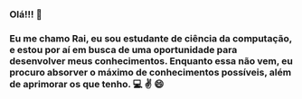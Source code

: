### Olá!!! 👋
### Eu me chamo Rai, eu sou estudante de ciência da computação, e estou por aí em busca de uma oportunidade para desenvolver meus conhecimentos. Enquanto essa não vem, eu procuro absorver o máximo de conhecimentos possíveis, além de aprimorar os que tenho.  :computer: :v: :smile:


<!--
**raimota/raimota** is a ✨ _special_ ✨ repository because its `README.md` (this file) appears on your GitHub profile.

Here are some ideas to get you started:

- 🔭 I’m currently working on ...
- 🌱 I’m currently learning ...
- 👯 I’m looking to collaborate on ...
- 🤔 I’m looking for help with ...
- 💬 Ask me about ...
- 📫 How to reach me: ...
- 😄 Pronouns: ...
- ⚡ Fun fact: ...
-->
